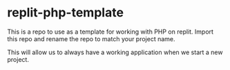 # replit-php-template

This is a repo to use as a template for working with PHP on replit. Import this repo and rename the repo to match your project name. 

This will allow us to always have a working application when we start a new project. 
